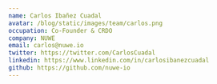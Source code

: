 ```yaml
---
name: Carlos Ibañez Cuadal
avatar: /blog/static/images/team/carlos.png
occupation: Co-Founder & CRDO
company: NUWE
email: carlos@nuwe.io
twitter: https://twitter.com/CarlosCuadal
linkedin: https://www.linkedin.com/in/carlosibanezcuadal
github: https://github.com/nuwe-io
---
```

